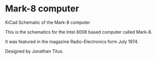 # Mark-8 computer
KiCad Schematic of the Mark-8 computer  

This is the schematics for the Intel 8008 based computer called Mark-8.  

It was featured in the magazine Radio-Electronics form July 1974.  

Designed by Jonathan Titus.